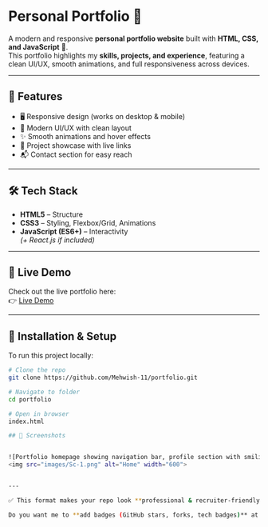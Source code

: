 # Personal Portfolio 🚀

A modern and responsive **personal portfolio website** built with **HTML, CSS, and JavaScript** 🎨.  
This portfolio highlights my **skills, projects, and experience**, featuring a clean UI/UX, smooth animations, and full responsiveness across devices.  

---

## 📌 Features
- 🖥️ Responsive design (works on desktop & mobile)  
- 🎨 Modern UI/UX with clean layout  
- ✨ Smooth animations and hover effects  
- 📂 Project showcase with live links  
- 📬 Contact section for easy reach  

---

## 🛠️ Tech Stack
- **HTML5** – Structure  
- **CSS3** – Styling, Flexbox/Grid, Animations  
- **JavaScript (ES6+)** – Interactivity  
*(+ React.js if included)*  

---

## 🔗 Live Demo
Check out the live portfolio here:  
👉 [Live Demo](https://mehwish-dev.netlify.app/)  

---

## 📂 Installation & Setup
To run this project locally:  
```bash
# Clone the repo
git clone https://github.com/Mehwish-11/portfolio.git

# Navigate to folder
cd portfolio

# Open in browser
index.html

## 📸 Screenshots


![Portfolio homepage showing navigation bar, profile section with smiling avatar, welcome message, and project cards arranged in a grid layout. The background features a clean, modern design with soft colors and subtle shadows. Text displayed includes Home, Projects, Contact, and a greeting introducing Mehwish as a web developer. The overall tone is friendly and professional.]
<img src="images/Sc-1.png" alt="Home" width="600">


---

✅ This format makes your repo look **professional & recruiter-friendly**.  

Do you want me to **add badges (GitHub stars, forks, tech badges)** at the top to make it look even cooler and stand out?


